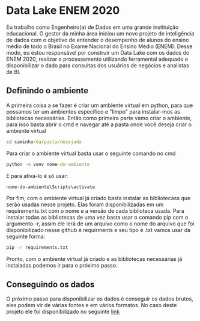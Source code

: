 # Data Lake ENEM 2020
Eu trabalho como Engenheiro(a) de Dados em uma grande instituição educacional. O gestor da minha área iniciou um novo projeto de inteligência de dados com o objetivo de entender o desempenho de alunos do ensino médio de todo o Brasil no Exame Nacional do Ensino Médio (ENEM). Desse modo, eu estou responsável por construir um Data Lake com os dados do ENEM 2020, realizar o processamento utilizando ferramental adequado e disponibilizar o dado para consultas dos usuários de negócios e analistas de BI.
## Definindo o ambiente
A primeira coisa a se fazer é criar um ambiente virtual em python, para que possamos ter um ambientes específico e "limpo" para instalar-mos as bibliotecas necessárias. Então como primeira parte vamo criar o ambiente, para isso basta abrir o cmd e navegar até a pasta onde você deseja criar o ambiente virtual
```cmd
cd caminho/da/pasta/desejada
```
Para criar o ambiente virtual basta usar o seguinte comando no cmd
```cmd
python -m venv nome-do-ambiente
```
E para ativa-lo é só usar:
```cmd
nome-do-ambiente\Scripts\activate
```
Por fim, com o ambiente virtual já criado basta instalar as bibliotecass que serão usadas nesse projeto. Elas foram disponibilizadas em um requirements.txt com o nome e a versão de cada biblioteca usada. Para instalar todas as bibliotecas de uma vez basta usar o comando pip com o argumento -r, assim ele lerá de um arquivo como o nome do arquivo que foi disponibilizado nesse github é requirments e seu tipo é .txt vamos usar da seguinte forma:
```cmd
pip -r requirements.txt
```

Pronto, com o ambiente virtual já criado e as bibliotecas necessárias já instaladas podemos ir para o próximo passo.

## Conseguindo os dados
O próximo passo para disponibilizar os dados é conseguir os dados brutos, eles podem vir de várias fontes e em vários formatos. No caso deste projeto ele foi disponibilizado no seguinte [link](https://www.gov.br/inep/pt-br/acesso-a-informacao/dados-abertos/microdados/enem) 
